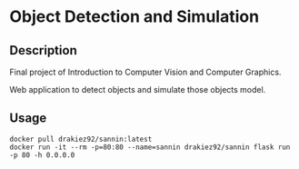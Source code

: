 # Object Detection and Simulation

## Description
Final project of Introduction to Computer Vision and Computer Graphics.

Web application to detect objects and simulate those objects model.

## Usage
```shell
docker pull drakiez92/sannin:latest
docker run -it --rm -p=80:80 --name=sannin drakiez92/sannin flask run -p 80 -h 0.0.0.0
```

